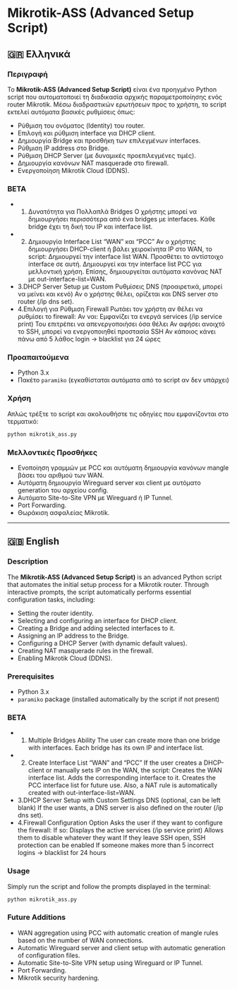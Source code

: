 # Mikrotik-ASS (Advanced Setup Script)

## 🇬🇷 Ελληνικά

### Περιγραφή
Το **Mikrotik-ASS (Advanced Setup Script)** είναι ένα προηγμένο Python script που αυτοματοποιεί τη διαδικασία αρχικής παραμετροποίησης ενός router Mikrotik. Μέσω διαδραστικών ερωτήσεων προς το χρήστη, το script εκτελεί αυτόματα βασικές ρυθμίσεις όπως:

- Ρύθμιση του ονόματος (Identity) του router.
- Επιλογή και ρύθμιση interface για DHCP client.
- Δημιουργία Bridge και προσθήκη των επιλεγμένων interfaces.
- Ρύθμιση IP address στο Bridge.
- Ρύθμιση DHCP Server (με δυναμικές προεπιλεγμένες τιμές).
- Δημιουργία κανόνων NAT masquerade στο firewall.
- Ενεργοποίηση Mikrotik Cloud (DDNS).

### BETA
-  1. Δυνατότητα για Πολλαπλά Bridges
      Ο χρήστης μπορεί να δημιουργήσει περισσότερα από ένα bridges με interfaces.
      Κάθε bridge έχει τη δική του IP και interface list.
- 2. Δημιουργία Interface List “WAN” και “PCC”
      Αν ο χρήστης δημιουργήσει DHCP-client ή βάλει χειροκίνητα IP στο WAN, το script:
      Δημιουργεί την interface list WAN.
      Προσθέτει το αντίστοιχο interface σε αυτή.
      Δημιουργεί και την interface list PCC για μελλοντική χρήση.
      Επίσης, δημιουργείται αυτόματα κανόνας NAT με out-interface-list=WAN.
- 3.DHCP Server Setup με Custom Ρυθμίσεις
      DNS (προαιρετικά, μπορεί να μείνει και κενό)
      Αν ο χρήστης θέλει, ορίζεται και DNS server στο router (/ip dns set).
- 4.Επιλογή για Ρύθμιση Firewall
      Ρωτάει τον χρήστη αν θέλει να ρυθμίσει το firewall:
      Αν ναι:
      Εμφανίζει τα ενεργά services (/ip service print)
      Του επιτρέπει να απενεργοποιήσει όσα θέλει
      Αν αφήσει ανοιχτό το SSH, μπορεί να ενεργοποιηθεί προστασία SSH
      Αν κάποιος κάνει πάνω από 5 λάθος login → blacklist για 24 ώρες

### Προαπαιτούμενα
- Python 3.x
- Πακέτο `paramiko` (εγκαθίσταται αυτόματα από το script αν δεν υπάρχει)

### Χρήση
Απλώς τρέξτε το script και ακολουθήστε τις οδηγίες που εμφανίζονται στο τερματικό:

```bash
python mikrotik_ass.py
```

### Μελλοντικές Προσθήκες
- Ενοποίηση γραμμών με PCC και αυτόματη δημιουργία κανόνων mangle βάσει του αριθμού των WAN.
- Αυτόματη δημιουργία Wireguard server και client με αυτόματο generation του αρχείου config.
- Αυτόματο Site-to-Site VPN με Wireguard ή IP Tunnel.
- Port Forwarding.
- Θωράκιση ασφαλείας Mikrotik.

---

## 🇬🇧 English

### Description
The **Mikrotik-ASS (Advanced Setup Script)** is an advanced Python script that automates the initial setup process for a Mikrotik router. Through interactive prompts, the script automatically performs essential configuration tasks, including:

- Setting the router identity.
- Selecting and configuring an interface for DHCP client.
- Creating a Bridge and adding selected interfaces to it.
- Assigning an IP address to the Bridge.
- Configuring a DHCP Server (with dynamic default values).
- Creating NAT masquerade rules in the firewall.
- Enabling Mikrotik Cloud (DDNS).

### Prerequisites
- Python 3.x
- `paramiko` package (installed automatically by the script if not present)

### BETA
- 1. Multiple Bridges Ability
      The user can create more than one bridge with interfaces.
     Each bridge has its own IP and interface list.
- 2. Create Interface List “WAN” and “PCC”
      If the user creates a DHCP-client or manually sets IP on the WAN, the script:
      Creates the WAN interface list.
      Adds the corresponding interface to it.
      Creates the PCC interface list for future use.
      Also, a NAT rule is automatically created with out-interface-list=WAN.
- 3.DHCP Server Setup with Custom Settings
      DNS (optional, can be left blank)
      If the user wants, a DNS server is also defined on the router (/ip dns set).
- 4.Firewall Configuration Option
      Asks the user if they want to configure the firewall:
      If so:
      Displays the active services (/ip service print)
      Allows them to disable whatever they want
      If they leave SSH open, SSH protection can be enabled
      If someone makes more than 5 incorrect logins → blacklist for 24 hours

### Usage
Simply run the script and follow the prompts displayed in the terminal:

```bash
python mikrotik_ass.py
```

### Future Additions
- WAN aggregation using PCC with automatic creation of mangle rules based on the number of WAN connections.
- Automatic Wireguard server and client setup with automatic generation of configuration files.
- Automatic Site-to-Site VPN setup using Wireguard or IP Tunnel.
- Port Forwarding.
- Mikrotik security hardening.

